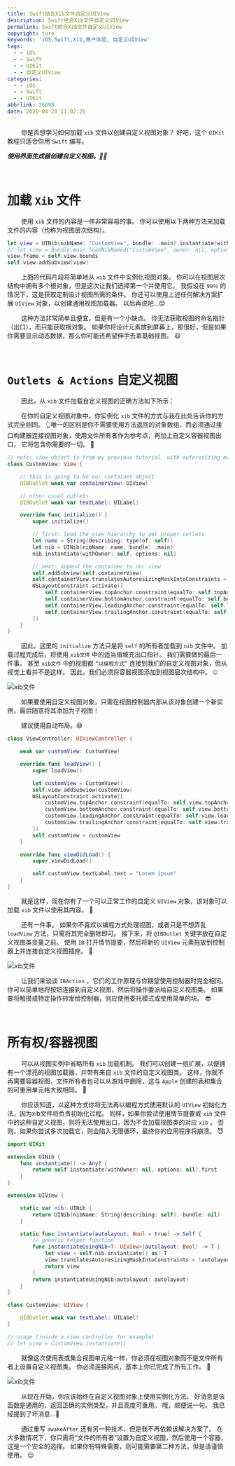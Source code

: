 ```yaml
---
title: Swift结合Xib文件自定义UIView
description: Swift结合Xib文件自定义UIView
permalink: Swift结合Xib文件自定义UIView
copyright: ture
keywords: 'iOS,Swift,Xib,用户体验, 自定义UIView'
tags:
  - - iOS
  - - Swift
  - - UIKit
  - - 自定义UIView
categories:
  - - iOS
  - - Swift
  - - UIKit
abbrlink: 26698
date: 2020-04-28 11:02:25
---
```


&nbsp;&nbsp;&nbsp;&nbsp;&nbsp;&nbsp;&nbsp;&nbsp;你是否想学习如何加载 ```xib``` 文件以创建自定义视图对象？ 好吧，这个 ```UIKit``` 教程只适合你用 ```Swift``` 编写。

***使用界面生成器创建自定义视图。🤷‍♂️***

</br>

# **加载 ``Xib`` 文件**

&nbsp;&nbsp;&nbsp;&nbsp;&nbsp;&nbsp;&nbsp;&nbsp;使用 ```xib``` 文件的内容是一件非常容易的事。 你可以使用以下两种方法来加载文件的内容（也称为视图层次结构）。

``` Swift
let view = UINib(nibName: "CustomView", bundle: .main).instantiate(withOwner: nil, options: nil).first as! UIView
// let view = Bundle.main.loadNibNamed("CustomView", owner: nil, options: nil)!.first as! UIView // does the same as above
view.frame = self.view.bounds
self.view.addSubview(view)
```


<!-- more -->


&nbsp;&nbsp;&nbsp;&nbsp;&nbsp;&nbsp;&nbsp;&nbsp;上面的代码片段将简单地从 ```xib``` 文件中实例化视图对象。 你可以在视图层次结构中拥有多个根对象，但是这次让我们选择第一个并使用它。 我假设在 ```99％``` 的情况下，这是获取定制设计视图所需的条件。 你还可以使用上述任何解决方案扩展 ```UIView``` 对象，以创建通用视图加载器。 以后再说吧...😊

&nbsp;&nbsp;&nbsp;&nbsp;&nbsp;&nbsp;&nbsp;&nbsp;这种方法非常简单且便宜，但是有一个小缺点。 你无法获取视图的命名指针（出口），而只能获取根对象。 如果你将设计元素放到屏幕上，那很好，但是如果你需要显示动态数据，那么你可能还希望伸手去拿基础视图。 😃

</br>

# **``Outlets & Actions`` 自定义视图**

&nbsp;&nbsp;&nbsp;&nbsp;&nbsp;&nbsp;&nbsp;&nbsp;因此，从 ```xib``` 文件加载自定义视图的正确方法如下所示：

&nbsp;&nbsp;&nbsp;&nbsp;&nbsp;&nbsp;&nbsp;&nbsp;在你的自定义视图对象中，你实例化 ```xib``` 文件的方式与我在此处告诉你的方式完全相同。 👆唯一的区别是你不需要使用方法返回的对象数组，而必须通过接口构建器连接视图对象，使用文件所有者作为参考点，再加上自定义容器视图出口， 它将包含你需要的一切。 🤨

``` Swift
// note: view object is from my previous tutorial, with autoresizing masks disabled
class CustomView: View {

    // this is going to be our container object
    @IBOutlet weak var containerView: UIView!

    // other usual outlets
    @IBOutlet weak var textLabel: UILabel!

    override func initialize() {
        super.initialize()

        // first: load the view hierarchy to get proper outlets
        let name = String(describing: type(of: self))
        let nib = UINib(nibName: name, bundle: .main)
        nib.instantiate(withOwner: self, options: nil)

        // next: append the container to our view
        self.addSubview(self.containerView)
        self.containerView.translatesAutoresizingMaskIntoConstraints = false
        NSLayoutConstraint.activate([
            self.containerView.topAnchor.constraint(equalTo: self.topAnchor),
            self.containerView.bottomAnchor.constraint(equalTo: self.bottomAnchor),
            self.containerView.leadingAnchor.constraint(equalTo: self.leadingAnchor),
            self.containerView.trailingAnchor.constraint(equalTo: self.trailingAnchor),
        ])
    }
}
```

&nbsp;&nbsp;&nbsp;&nbsp;&nbsp;&nbsp;&nbsp;&nbsp;因此，这里的 ```initialize``` 方法只是将 ```self``` 的所有者加载到 ```nib``` 文件中。 加载过程完成后，将使用 ```xib文件``` 中的适当值填充出口指针。 我们需要做的最后一件事。 甚至 ```xib文件``` 中的视图都 ```“以编程方式”``` 连接到我们的自定义视图对象，但从视觉上看并不是这样。 因此，我们必须将容器视图添加到视图层次结构中。 🤐

![xib文件](http://cdn.xuebaonline.com/xu-stp1.jpg "")


&nbsp;&nbsp;&nbsp;&nbsp;&nbsp;&nbsp;&nbsp;&nbsp;如果要使用自定义视图对象，只需在视图控制器内部从该对象创建一个新实例，最后随意将其添加为子视图！

&nbsp;&nbsp;&nbsp;&nbsp;&nbsp;&nbsp;&nbsp;&nbsp;建议使用自动布局。😅

``` Swift
class ViewController: UIViewController {

    weak var customView: CustomView!

    override func loadView() {
        super.loadView()

        let customView = CustomView()
        self.view.addSubview(customView)
        NSLayoutConstraint.activate([
            customView.topAnchor.constraint(equalTo: self.view.topAnchor),
            customView.bottomAnchor.constraint(equalTo: self.view.bottomAnchor),
            customView.leadingAnchor.constraint(equalTo: self.view.leadingAnchor),
            customView.trailingAnchor.constraint(equalTo: self.view.trailingAnchor),
        ])
        self.customView = customView
    }

    override func viewDidLoad() {
        super.viewDidLoad()

        self.customView.textLabel.text = "Lorem ipsum"
    }
}
```

&nbsp;&nbsp;&nbsp;&nbsp;&nbsp;&nbsp;&nbsp;&nbsp;就是这样，现在你有了一个可以正常工作的自定义 ```UIView``` 对象，该对象可以加载 ```xib``` 文件以使用其内容。  🤪

&nbsp;&nbsp;&nbsp;&nbsp;&nbsp;&nbsp;&nbsp;&nbsp;还有一件事。 如果你不喜欢以编程方式处理视图，或者只是不想弄乱 ```loadView``` 方法，只需将其完全删除即可。 接下来，将 ```@IBOutlet``` 关键字放在自定义视图类变量之前。 使用 ```IB``` 打开情节提要，然后将新的 ```UIView``` 元素拖放到控制器上并连接自定义视图插座。 💫

![xib文件](http://cdn.xuebaonline.com/xu-stp2.png "")

&nbsp;&nbsp;&nbsp;&nbsp;&nbsp;&nbsp;&nbsp;&nbsp;让我们来谈谈 ```IBAction``` ，它们的工作原理与你期望使用控制器时完全相同。 你可以简单地将按钮连接到自定义视图，然后将操作委派给自定义视图类。 如果要将触摸或特定操作转发给控制器，则应使用委托模式或使用简单的块。 😎

</br>

# **所有权/容器视图**

&nbsp;&nbsp;&nbsp;&nbsp;&nbsp;&nbsp;&nbsp;&nbsp;可以从视图实例中省略所有 ```xib``` 加载机制。 我们可以创建一组扩展，以便拥有一个漂亮的视图加载器，并带有来自 ```xib``` 文件的自定义视图类。 这样，你就不再需要容器视图，文件所有者也可以从游戏中删除，这与 ```Apple``` 创建的表和集合的可重用单元格大致相同。 🍎

&nbsp;&nbsp;&nbsp;&nbsp;&nbsp;&nbsp;&nbsp;&nbsp;你应该知道，以这种方式你将无法再以编程方式使用默认的 ```UIView``` 初始化方法，因为xib文件将负责初始化过程。 同样，如果你尝试使用情节提要或 ```xib``` 文件中的这种自定义视图，则将无法使用出口，因为不会加载视图类的对应 ```xib``` 。 否则，如果你尝试多次加载它，则会陷入无限循环，最终你的应用程序将崩溃。 😈

``` Swift
import UIKit

extension UINib {
    func instantiate() -> Any? {
        return self.instantiate(withOwner: nil, options: nil).first
    }
}

extension UIView {

    static var nib: UINib {
        return UINib(nibName: String(describing: self), bundle: nil)
    }

    static func instantiate(autolayout: Bool = true) -> Self {
        // generic helper function
        func instantiateUsingNib<T: UIView>(autolayout: Bool) -> T {
            let view = self.nib.instantiate() as! T
            view.translatesAutoresizingMaskIntoConstraints = !autolayout
            return view
        }
        return instantiateUsingNib(autolayout: autolayout)
    }
}

class CustomView: UIView {

    @IBOutlet weak var textLabel: UILabel!
}

// usage (inside a view controller for example)
// let view = CustomView.instantiate()
```

&nbsp;&nbsp;&nbsp;&nbsp;&nbsp;&nbsp;&nbsp;&nbsp;就像这次使用表或集合视图单元格一样，你必须在视图对象而不是文件所有者上设置自定义视图类。 你必须连接网点，基本上你已完成了所有工作。 🤞

![xib文件](http://cdn.xuebaonline.com/xu-stp3.png "")

&nbsp;&nbsp;&nbsp;&nbsp;&nbsp;&nbsp;&nbsp;&nbsp;从现在开始，你应该始终在自定义视图对象上使用实例化方法。 好消息是该函数是通用的，返回正确的实例类型，并且高度可重用。 哦，顺便说一句。 我已经提到了坏消息...🤪

&nbsp;&nbsp;&nbsp;&nbsp;&nbsp;&nbsp;&nbsp;&nbsp;通过重写 ```awakeAfter``` 还有另一种技术，但是我不再依赖该解决方案了。 在大多数情况下，你只需将“文件的所有者”设置为自定义视图，然后使用一个容器，这是一个安全的选择。 如果你有特殊需要，则可能需要第二种方法，但是请谨慎使用。 😉